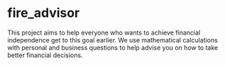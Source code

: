# fire_advisor
This project aims to help everyone who wants to achieve financial independence get to this goal earlier. We use mathematical calculations with personal and business questions to help advise you on how to take better financial decisions.
